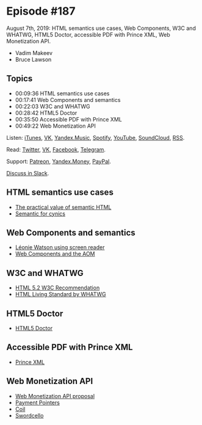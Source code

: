 # Episode #187

August 7th, 2019: HTML semantics use cases, Web Components, W3C and WHATWG, HTML5 Doctor, accessible PDF with Prince XML, Web Monetization API.

- Vadim Makeev
- Bruce Lawson

## Topics

- 00:09:36 HTML semantics use cases
- 00:17:41 Web Components and semantics
- 00:22:03 W3C and WHATWG
- 00:28:42 HTML5 Doctor
- 00:35:50 Accessible PDF with Prince XML
- 00:49:22 Web Monetization API

Listen: [iTunes](https://itunes.apple.com/podcast/id1080500016), [VK](https://vk.com/podcasts-32017543), [Yandex.Music](https://music.yandex.ru/album/6245956), [Spotify](https://open.spotify.com/show/3rzAcADjpBpXt73L0epTjV), [YouTube](https://www.youtube.com/playlist?list=PLMBnwIwFEFHcwuevhsNXkFTcadeX5R1Go), [SoundCloud](https://soundcloud.com/web-standards), [RSS](https://web-standards.ru/podcast/feed/).

Read: [Twitter](https://twitter.com/webstandards_ru), [VK](https://vk.com/webstandards_ru), [Facebook](https://www.facebook.com/webstandardsru), [Telegram](https://t.me/webstandards_ru).

Support: [Patreon](https://www.patreon.com/webstandards_ru), [Yandex.Money](https://money.yandex.ru/to/41001119329753), [PayPal](https://www.paypal.me/pepelsbey).

[Discuss in Slack](http://slack.web-standards.ru/).

## HTML semantics use cases

- [The practical value of semantic HTML](https://www.brucelawson.co.uk/2018/the-practical-value-of-semantic-html/)
- [Semantic for cynics](https://pepelsbey.net/pres/semantics/en/)

## Web Components and semantics

- [Léonie Watson using screen reader](https://youtu.be/iUCYPM6up9M)
- [Web Components and the AOM](https://youtu.be/ZMZMMuXRFcE)

## W3C and WHATWG

- [HTML 5.2 W3C Recommendation](https://www.w3.org/TR/html52/)
- [HTML Living Standard by WHATWG](https://html.spec.whatwg.org/)

## HTML5 Doctor

- [HTML5 Doctor](http://html5doctor.com/)

## Accessible PDF with Prince XML

- [Prince XML](https://www.princexml.com/)

## Web Monetization API

- [Web Monetization API proposal](https://discourse.wicg.io/t/proposal-web-monetization-a-new-revenue-model-for-the-web/3785)
- [Payment Pointers](https://paymentpointers.org/)
- [Coil](https://coil.com/)
- [Swordcello](https://www.swordcello.com/)
